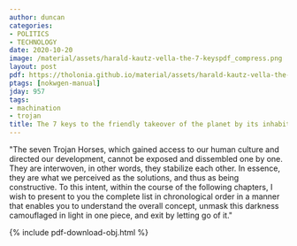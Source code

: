 ```yaml
---
author: duncan
categories:
- POLITICS
- TECHNOLOGY
date: 2020-10-20
image: /material/assets/harald-kautz-vella-the-7-keyspdf_compress.png
layout: post
pdf: https://tholonia.github.io/material/assets/harald-kautz-vella-the-7-keyspdf_compress.pdf
ptags: [nokwgen-manual]
jday: 957
tags:
- machination
- trojan
title: The 7 keys to the friendly takeover of the planet by its inhabitants
---
```


"The seven Trojan Horses, which gained access to our human culture and directed our development, cannot be exposed and dissembled one by one. They are interwoven, in other words, they stabilize each other. In essence, they are what we perceived as the solutions, and thus as being constructive. To this intent, within the course of the following chapters, I wish to present to you the complete list in chronological order in a manner that enables you to understand the overall concept, unmask this darkness camouflaged in light in one piece, and exit by letting go of it."

<!--more-->

{% include pdf-download-obj.html %}
